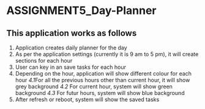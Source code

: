 # ASSIGNMENT5_Day-Planner

## This application works as follows

1. Application creates daily planner for the day
2. As per the application settings (currently it is 9 am to 5 pm), it will create sections for each hour
3. User can key in an save tasks for each hour
4. Depending on the hour, application will show different colour for each hour
    *4.1*For all the previous hours other than current hour, it will show grey background
    *4.2* For current hour, system will show green background
    *4.3* For futur hours, system will show blue background
4. After refresh or reboot, system will show the saved tasks 
